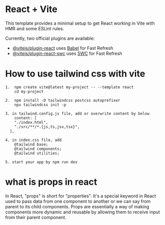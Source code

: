# React + Vite

This template provides a minimal setup to get React working in Vite with HMR and some ESLint rules.

Currently, two official plugins are available:

- [@vitejs/plugin-react](https://github.com/vitejs/vite-plugin-react/blob/main/packages/plugin-react/README.md) uses [Babel](https://babeljs.io/) for Fast Refresh
- [@vitejs/plugin-react-swc](https://github.com/vitejs/vite-plugin-react-swc) uses [SWC](https://swc.rs/) for Fast Refresh


# How to use tailwind css with vite
```
1.  npm create vite@latest my-project -- --template react
    cd my-project

2.  npm install -D tailwindcss postcss autoprefixer
    npx tailwindcss init -p

3. in tailwind.config.js file, add or overwrite content by below
    content: [
    "./index.html",
    "./src/**/*.{js,ts,jsx,tsx}",
  ],

4. in index.css file, add
    @tailwind base;
    @tailwind components;
    @tailwind utilities;

5. start your app by npm run dev

```

# what is props in react

In React, "props" is short for "properties". It's a special keyword in React used to pass data from one component to another or we can say from parent to its child components. Props are essentially a way of making components more dynamic and reusable by allowing them to receive input from their parent component.